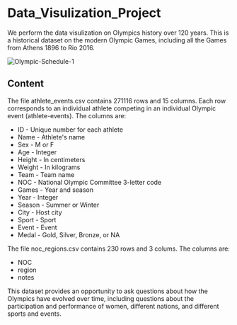 # Data_Visulization_Project
We perform the data visulization on Olympics history over 120 years. This is a historical dataset on the modern Olympic Games, including all the Games from Athens 1896 to Rio 2016.

   ![Olympic-Schedule-1](https://user-images.githubusercontent.com/60399242/145331093-15f6ffac-ce50-4660-8644-d48f8ccde192.jpg)

## Content

The file athlete_events.csv contains 271116 rows and 15 columns. Each row corresponds to an individual athlete competing in an individual Olympic event (athlete-events). The columns are:

- ID - Unique number for each athlete
- Name - Athlete's name
- Sex - M or F
- Age - Integer
- Height - In centimeters
- Weight - In kilograms
- Team - Team name
- NOC - National Olympic Committee 3-letter code
- Games - Year and season
- Year - Integer
- Season - Summer or Winter
- City - Host city
- Sport - Sport
- Event - Event
- Medal - Gold, Silver, Bronze, or NA

The file noc_regions.csv contains 230 rows and 3 colums. The columns are:
- NOC
- region
- notes

This dataset provides an opportunity to ask questions about how the Olympics have evolved over time, including questions about the participation and performance of women, different nations, and different sports and events.
